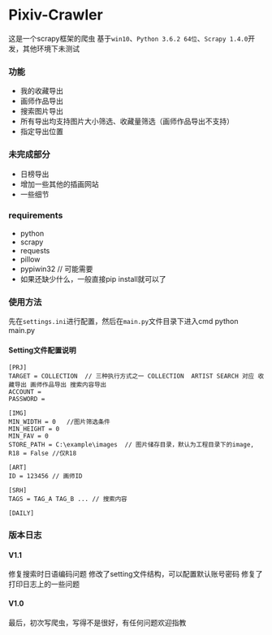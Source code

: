 # Pixiv-Crawler
这是一个scrapy框架的爬虫
基于`win10`、`Python 3.6.2 64位`、`Scrapy 1.4.0`开发，其他环境下未测试

### 功能
* 我的收藏导出
* 画师作品导出
* 搜索图片导出
* 所有导出均支持图片大小筛选、收藏量筛选（画师作品导出不支持）
* 指定导出位置

### 未完成部分
* 日榜导出
* 增加一些其他的插画网站
* 一些细节



### requirements
* python
* scrapy
* requests 
* pillow 
* pypiwin32 // 可能需要 
* 如果还缺少什么，一般直接pip install就可以了

### 使用方法
先在`settings.ini`进行配置，然后在`main.py`文件目录下进入cmd
	python main.py
#### Setting文件配置说明
	[PRJ]  
	TARGET = COLLECTION  // 三种执行方式之一 COLLECTION  ARTIST SEARCH 对应 收藏导出 画师作品导出 搜索内容导出 
	ACCOUNT = 
	PASSWORD = 
	
	[IMG]
	MIN_WIDTH = 0	//图片筛选条件
	MIN_HEIGHT = 0
	MIN_FAV = 0 
	STORE_PATH = C:\example\images  // 图片储存目录，默认为工程目录下的image,
	R18 = False //仅R18

	[ART]
	ID = 123456 // 画师ID

	[SRH]
	TAGS = TAG_A TAG_B ... // 搜索内容
	
	[DAILY] 

### 版本日志
#### V1.1
修复搜索时日语编码问题
修改了setting文件结构，可以配置默认账号密码
修复了打印日志上的一些问题
#### V1.0



最后，初次写爬虫，写得不是很好，有任何问题欢迎指教